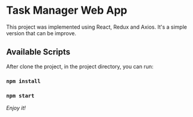 # Task Manager Web App

This project was implemented using React, Redux and Axios. It's a simple version that can be improve.

## Available Scripts

After clone the project, in the project directory, you can run:

### `npm install`

### `npm start`

 
*Enjoy it!*
